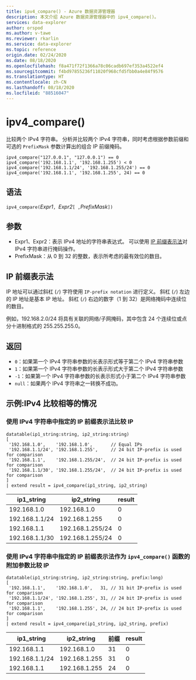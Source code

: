 ```yaml
---
title: ipv4_compare() - Azure 数据资源管理器
description: 本文介绍 Azure 数据资源管理器中的 ipv4_compare()。
services: data-explorer
author: orspod
ms.author: v-tawe
ms.reviewer: rkarlin
ms.service: data-explorer
ms.topic: reference
origin.date: 02/24/2020
ms.date: 08/18/2020
ms.openlocfilehash: f8a471f72f1366a78c06cadb697ef353a4522ef4
ms.sourcegitcommit: f4bd97855236f11020f968cfd5fbb0a4e84f9576
ms.translationtype: HT
ms.contentlocale: zh-CN
ms.lasthandoff: 08/18/2020
ms.locfileid: "88516047"
---
```

# <a name="ipv4_compare"></a>ipv4_compare()

比较两个 IPv4 字符串。 分析并比较两个 IPv4 字符串，同时考虑根据参数前缀和可选的 `PrefixMask` 参数计算出的组合 IP 前缀掩码。

```kusto
ipv4_compare("127.0.0.1", "127.0.0.1") == 0
ipv4_compare('192.168.1.1', '192.168.1.255') < 0
ipv4_compare('192.168.1.1/24', '192.168.1.255/24') == 0
ipv4_compare('192.168.1.1', '192.168.1.255', 24) == 0
```

## <a name="syntax"></a>语法

`ipv4_compare(`*Expr1*`, `*Expr2*`[ ,`*PrefixMask*`])`

## <a name="arguments"></a>参数

* Expr1、Expr2：表示 IPv4 地址的字符串表达式。 可以使用 [IP 前缀表示法](#ip-prefix-notation)对 IPv4 字符串进行掩码操作。
* PrefixMask：从 0 到 32 的整数，表示所考虑的最有效位的数目。

## <a name="ip-prefix-notation"></a>IP 前缀表示法
 
IP 地址可以通过斜杠 (`/`) 字符使用 `IP-prefix notation` 进行定义。
斜杠 (`/`) 左边的 IP 地址是基本 IP 地址。 斜杠 (`/`) 右边的数字（1 到 32）是网络掩码中连续位的数目。 

例如，192.168.2.0/24 将具有关联的网络/子网掩码，其中包含 24 个连续位或点分十进制格式的 255.255.255.0。

## <a name="returns"></a>返回

* `0`：如果第一个 IPv4 字符串参数的长表示形式等于第二个 IPv4 字符串参数
* `1`：如果第一个 IPv4 字符串参数的长表示形式大于第二个 IPv4 字符串参数
* `-1`：如果第一个 IPv4 字符串参数的长表示形式小于第二个 IPv4 字符串参数
* `null`：如果两个 IPv4 字符串之一转换不成功。

## <a name="examples-ipv4-comparison-equality-cases"></a>示例:IPv4 比较相等的情况

### <a name="compare-ips-using-the-ip-prefix-notation-specified-inside-the-ipv4-strings"></a>使用 IPv4 字符串中指定的 IP 前缀表示法比较 IP

<!-- csl: https://help.kusto.chinacloudapi.cn/Samples -->
```kusto
datatable(ip1_string:string, ip2_string:string)
[
 '192.168.1.0',    '192.168.1.0',       // Equal IPs
 '192.168.1.1/24', '192.168.1.255',     // 24 bit IP-prefix is used for comparison
 '192.168.1.1',    '192.168.1.255/24',  // 24 bit IP-prefix is used for comparison
 '192.168.1.1/30', '192.168.1.255/24',  // 24 bit IP-prefix is used for comparison
]
| extend result = ipv4_compare(ip1_string, ip2_string)
```

|ip1_string|ip2_string|result|
|---|---|---|
|192.168.1.0|192.168.1.0|0|
|192.168.1.1/24|192.168.1.255|0|
|192.168.1.1|192.168.1.255/24|0|
|192.168.1.1/30|192.168.1.255/24|0|

### <a name="compare-ips-using-ip-prefix-notation-specified-inside-the-ipv4-strings-and-as-additional-argument-of-the-ipv4_compare-function"></a>使用 IPv4 字符串中指定的 IP 前缀表示法作为 `ipv4_compare()` 函数的附加参数比较 IP

<!-- csl: https://help.kusto.chinacloudapi.cn/Samples -->
```kusto
datatable(ip1_string:string, ip2_string:string, prefix:long)
[
 '192.168.1.1',    '192.168.1.0',   31, // 31 bit IP-prefix is used for comparison
 '192.168.1.1/24', '192.168.1.255', 31, // 24 bit IP-prefix is used for comparison
 '192.168.1.1',    '192.168.1.255', 24, // 24 bit IP-prefix is used for comparison
]
| extend result = ipv4_compare(ip1_string, ip2_string, prefix)
```

|ip1_string|ip2_string|前缀|result|
|---|---|---|---|
|192.168.1.1|192.168.1.0|31|0|
|192.168.1.1/24|192.168.1.255|31|0|
|192.168.1.1|192.168.1.255|24|0|

